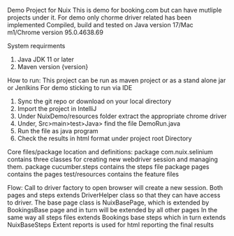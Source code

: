 Demo Project for Nuix 
This is demo for booking.com but can have mutliple projects under it.
For demo only chorme driver related has been implemented
Compiled, build and tested on Java version 17/Mac m1/Chrome version 95.0.4638.69

System requirments
1. Java JDK 11 or later
2. Maven version {version}

How to run:
This project can be run as maven project or as a stand alone jar or Jenlkins
For demo sticking to run via IDE
1. Sync the git repo or download on your local directory
3. Import the project in IntelliJ
4. Under NuixDemo/resources folder extract the appropriate chrome driver
5. Under, Src>main>test>Java> find the file DemoRun.java
6. Run the file as java program
7. Check the results in html format under project root Directory

Core files/package location and definitions:
 package com.nuix.selinium contains three classes for creating new webdriver session and managing them.
 package cucumber.steps contains the steps file
 package pages contains the pages
 test/resources contains the feature files


Flow:
Call to driver factory to open browser will create a new session.
Both pages and steps extends DriverHelper class so that they can have access to driver.
The base page class is NuixBasePage, which is extended by BookingsBase page and in turn will be extended by all other pages
In the same way all steps files extends Bookings base steps which in turn extends NuixBaseSteps
Extent reports is used for html reporting the final results
 
